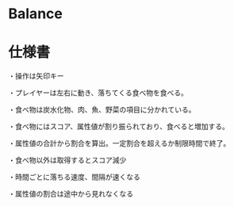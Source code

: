 # Balance

# 仕様書
・操作は矢印キー

・プレイヤーは左右に動き、落ちてくる食べ物を食べる。

・食べ物は炭水化物、肉、魚、野菜の項目に分かれている。

・食べ物にはスコア、属性値が割り振られており、食べると増加する。

・属性値の合計から割合を算出。一定割合を超えるか制限時間で終了。

・食べ物以外は取得するとスコア減少

・時間ごとに落ちる速度、間隔が速くなる

・属性値の割合は途中から見れなくなる
